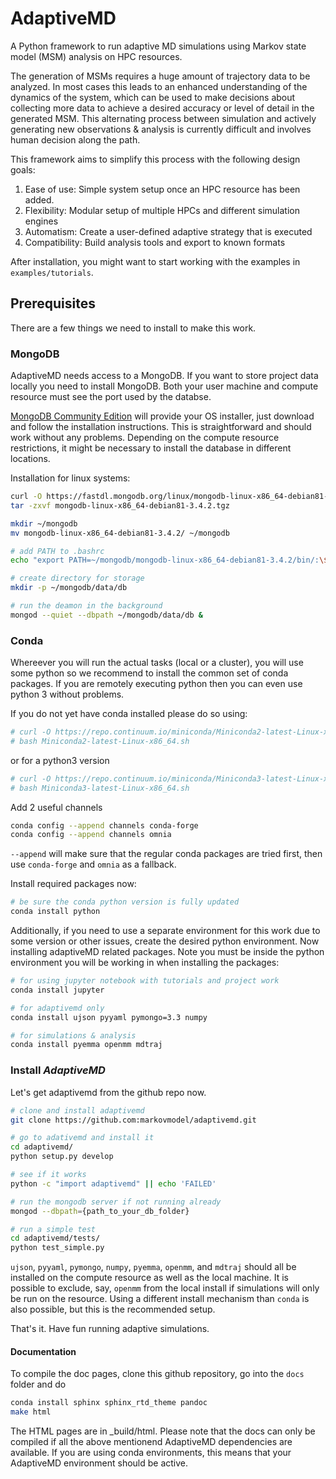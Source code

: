 # AdaptiveMD
A Python framework to run adaptive MD simulations using Markov state model (MSM)
analysis on HPC resources.

The generation of MSMs requires a huge amount of trajectory data to be analyzed.
In most cases this leads to an enhanced understanding of the dynamics of the
system, which can be used to make decisions about collecting more data to
achieve a desired accuracy or level of detail in the generated MSM. This
alternating process between simulation and actively generating new observations
& analysis is currently difficult and involves human decision along the path.

This framework aims to simplify this process with the following design goals:

1. Ease of use: Simple system setup once an HPC resource has been added.
2. Flexibility: Modular setup of multiple HPCs and different simulation engines
3. Automatism: Create a user-defined adaptive strategy that is executed
4. Compatibility: Build analysis tools and export to known formats


After installation, you might want to start working with the examples in
`examples/tutorials`.


## Prerequisites

There are a few things we need to install to make this work.


### MongoDB

AdaptiveMD needs access to a MongoDB. If you want to store project data locally
you need to install MongoDB. Both your user machine and compute resource must
see the port used by the databse.

[MongoDB Community Edition](https://www.mongodb.com/download-center#community)
will provide your OS installer, just download and follow the installation
instructions. This is straightforward and should work without any problems.
Depending on the compute resource restrictions, it might be necessary to install
the database in different locations.

Installation for linux systems:
```bash
curl -O https://fastdl.mongodb.org/linux/mongodb-linux-x86_64-debian81-3.4.2.tgz
tar -zxvf mongodb-linux-x86_64-debian81-3.4.2.tgz

mkdir ~/mongodb
mv mongodb-linux-x86_64-debian81-3.4.2/ ~/mongodb

# add PATH to .bashrc
echo "export PATH=~/mongodb/mongodb-linux-x86_64-debian81-3.4.2/bin/:\$PATH" >> ~/.bashrc

# create directory for storage
mkdir -p ~/mongodb/data/db

# run the deamon in the background
mongod --quiet --dbpath ~/mongodb/data/db &
```

### Conda

Whereever you will run the actual tasks (local or a cluster), you will use
some python so we recommend to install the common set of conda packages. If you
are remotely executing python then you can even use python 3 without problems.

If you do not yet have conda installed please do so using:

```bash
# curl -O https://repo.continuum.io/miniconda/Miniconda2-latest-Linux-x86_64.sh
# bash Miniconda2-latest-Linux-x86_64.sh
```

or for a python3 version

```bash
# curl -O https://repo.continuum.io/miniconda/Miniconda3-latest-Linux-x86_64.sh
# bash Miniconda3-latest-Linux-x86_64.sh
```

Add 2 useful channels

```bash
conda config --append channels conda-forge
conda config --append channels omnia
```

`--append` will make sure that the regular conda packages are tried first, then
use `conda-forge` and `omnia` as a fallback.

Install required packages now:

```bash
# be sure the conda python version is fully updated
conda install python
```

Additionally, if you need to use a separate environment for this work due to
some version or other issues, create the desired python environment. Now
installing adaptiveMD related packages. Note you must be inside the python
environment you will be working in when installing the packages:

```bash
# for using jupyter notebook with tutorials and project work
conda install jupyter

# for adaptivemd only
conda install ujson pyyaml pymongo=3.3 numpy

# for simulations & analysis
conda install pyemma openmm mdtraj
```

### Install _AdaptiveMD_

Let's get adaptivemd from the github repo now.

```bash
# clone and install adaptivemd 
git clone https://github.com:markovmodel/adaptivemd.git

# go to adativemd and install it
cd adaptivemd/
python setup.py develop

# see if it works
python -c "import adaptivemd" || echo 'FAILED'

# run the mongodb server if not running already
mongod --dbpath={path_to_your_db_folder}

# run a simple test
cd adaptivemd/tests/
python test_simple.py

```

`ujson`, `pyyaml`, `pymongo`, `numpy`, `pyemma`, `openmm`, and `mdtraj` should
all be installed on the compute resource as well as the local machine. It is
possible to exclude, say, `openmm` from the local install if simulations will
only be run on the resource. Using a different install mechanism than `conda`
is also possible, but this is the recommended setup.

That's it. Have fun running adaptive simulations.

#### Documentation

To compile the doc pages, clone this github repository, go into the `docs`
folder and do

```bash 
conda install sphinx sphinx_rtd_theme pandoc
make html
```

The HTML pages are in _build/html. Please note that the docs can only be
compiled if all the above mentionend AdaptiveMD dependencies are available.
If you are using conda environments, this means that your AdaptiveMD
environment should be active.

